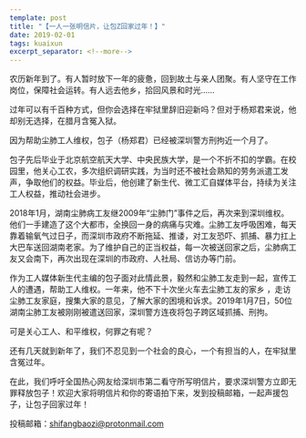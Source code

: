 ```yaml
---
template: post
title: "【一人一张明信片，让包Z回家过年！】"
date: 2019-02-01
tags: kuaixun
excerpt_separator: <!--more-->
---
```


农历新年到了。有人暂时放下一年的疲惫，回到故土与亲人团聚。有人坚守在工作岗位，保障社会运转。有人远去他乡，拾回风景和时光……

过年可以有千百种方式，但你会选择在牢狱里辞旧迎新吗？但对于杨郑君来说，他却别无选择，在腊月含冤入狱。

因为帮助尘肺工人维权，包子（杨郑君）已经被深圳警方刑拘近一个月了。

包子先后毕业于北京航空航天大学、中央民族大学，是一个不折不扣的学霸。在校园里，他关心工农，多次组织调研实践，为当时还不被社会熟知的劳务派遣工发声，争取他们的权益。毕业后，他创建了新生代、微工汇自媒体平台，持续为关注工人权益，推动社会进步。

2018年1月，湖南尘肺病工友继2009年“尘肺门”事件之后，再次来到深圳维权。他们一手建造了这个大都市，全换回一身的病痛与灾难。尘肺工友呼吸困难，每天靠着输氧气过日子，而深圳市政府不断拖延、推诿，对工友恐吓、抓捕、暴力扛上大巴车送回湖南老家。为了维护自己的正当权益，每一次被送回家之后，尘肺病工友又会南下，再次出现在深圳的市政府、人社局、信访办等门前。

作为工人媒体新生代主编的包子面对此情此景，毅然和尘肺工友走到一起，宣传工人的遭遇，帮助工人维权。一年来，他不下十次坐火车去尘肺工友的家乡 ，走访尘肺工友家庭，搜集大家的意见，了解大家的困境和诉求。2019年1月7日，50位湖南尘肺工友被刚刚被遣送回家，深圳警方连夜将包子跨区域抓捕、刑拘。

可是关心工人、和平维权，何罪之有呢？

还有几天就到新年了，我们不忍见到一个社会的良心，一个有担当的人，在牢狱里含冤过年。

在此，我们呼吁全国热心网友给深圳市第二看守所写明信片，要求深圳警方立即无罪释放包子！欢迎大家将明信片和你的寄语拍下来，发到投稿邮箱，一起声援包子，让包子回家过年！

投稿邮箱：shifangbaozi@protonmail.com
